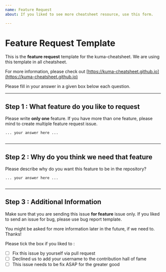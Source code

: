 ```yaml
---
name: Feature Request
about: If you liked to see more cheatsheet resource, use this form.

---
```

# Feature Request Template
This is the **feature request** template for the kuma-cheatsheet. We are using this template in all cheatsheet.

For more information, please check out [https://kuma-cheatsheet.github.io](https://kuma-cheatsheet.github.io)

Please fill in your answer in a given box below each question. 

-----
## Step 1 : What feature do you like to request
Please write **only one** feature. 
If you have more than one feature, please mind to create multiple feature request issue.

```
... your answer here ...


```

-----
## Step 2 : Why do you think we need that feature
Please describe why do you want this feature to be in the repository?

```
... your answer here ...


```

-----
## Step 3 : Additional Information
Make sure that you are sending this issue **for feature** issue only.
If you liked to send an issue for bug, please use bug report template.

You might be asked for more information later in the future, if we need to. Thanks!

Please tick the box if you liked to :
- [ ] Fix this issue by yourself via pull request
- [ ] Declined us to add your username to the contribution hall of fame
- [ ] This issue needs to be fix ASAP for the greater good
